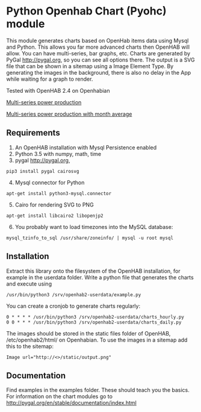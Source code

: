 # Python Openhab Chart (Pyohc) module
This module generates charts based on OpenHab items data using Mysql and Python. This allows you far more advanced charts then OpenHAB will allow. You can have multi-series, bar graphs, etc. Charts are generated by PyGal http://pygal.org, so you can see all options there. The output is a SVG file that can be shown in a sitemap using a Image Element Type. By generating the images in the background, there is also no delay in the App while waiting for a graph to render. 

Tested with OpenHAB 2.4 on Openhabian

[Multi-series power production](images/eyecandy1.png)

[Multi-series power production with month average](images/eyecandy2.png)

## Requirements
1. An OpenHAB installation with Mysql Persistence enabled
2. Python 3.5 with numpy, math, time
3. pygal http://pygal.org,
```
pip3 install pygal cairosvg
```
4. Mysql connector for Python

```
apt-get install python3-mysql.connector
```

5. Cairo for rendering SVG to PNG 
```
apt-get install libcairo2 libopenjp2
``` 

6. You probably want to load timezones into the MySQL database:
```
mysql_tzinfo_to_sql /usr/share/zoneinfo/ | mysql -u root mysql
```

## Installation

Extract this library onto the filesystem of the OpenHAB installation, for example in the userdata folder. Write a python file that generates the charts and execute using
```
/usr/bin/python3 /srv/openhab2-userdata/example.py
```
You can create a cronjob to generate charts regularly:

```
0 * * * * /usr/bin/python3 /srv/openhab2-userdata/charts_hourly.py
0 0 * * * /usr/bin/python3 /srv/openhab2-userdata/charts_daily.py
```

The images should be stored in the static files folder of OpenHAB, /etc/openhab2/html/ on Openhabian. To use the images in a sitemap add this to the sitemap:

```
Image url="http://<>/static/output.png"
```

## Documentation
Find examples in the examples folder. These should teach you the basics. For information on the chart modules go to http://pygal.org/en/stable/documentation/index.html
